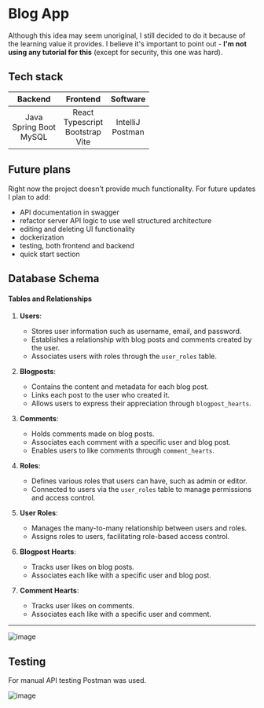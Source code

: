# Blog App
Although this idea may seem unoriginal, I still decided to do it because of the learning value it provides. I believe it's important to point out - **I'm not using any tutorial for this** (except for security, this one was hard).

## Tech stack
|Backend|Frontend|Software|
|:-------------------------------------------:|:-------------------------------------------:|:-------------------------------------------:|
|Java<br>Spring Boot<br>MySQL|React<br>Typescript<br>Bootstrap<br>Vite|IntelliJ<br>Postman|

## Future plans
Right now the project doesn't provide much functionality. For future updates I plan to add:
* API documentation in swagger
* refactor server API logic to use well structured architecture
* editing and deleting UI functionality
* dockerization
* testing, both frontend and backend
* quick start section


## Database Schema
#### Tables and Relationships

1. **Users**:
   - Stores user information such as username, email, and password.
   - Establishes a relationship with blog posts and comments created by the user.
   - Associates users with roles through the `user_roles` table.

2. **Blogposts**:
   - Contains the content and metadata for each blog post.
   - Links each post to the user who created it.
   - Allows users to express their appreciation through `blogpost_hearts`.

3. **Comments**:
   - Holds comments made on blog posts.
   - Associates each comment with a specific user and blog post.
   - Enables users to like comments through `comment_hearts`.

4. **Roles**:
   - Defines various roles that users can have, such as admin or editor.
   - Connected to users via the `user_roles` table to manage permissions and access control.

5. **User Roles**:
   - Manages the many-to-many relationship between users and roles.
   - Assigns roles to users, facilitating role-based access control.

6. **Blogpost Hearts**:
   - Tracks user likes on blog posts.
   - Associates each like with a specific user and blog post.

7. **Comment Hearts**:
   - Tracks user likes on comments.
   - Associates each like with a specific user and comment.
-----
![image](https://github.com/user-attachments/assets/97928e0a-b3e6-4f58-ac04-b150c380ff45)

## Testing
For manual API testing Postman was used.

![image](https://github.com/user-attachments/assets/095bc4b7-9578-4891-8e97-c551f47af5b8)
